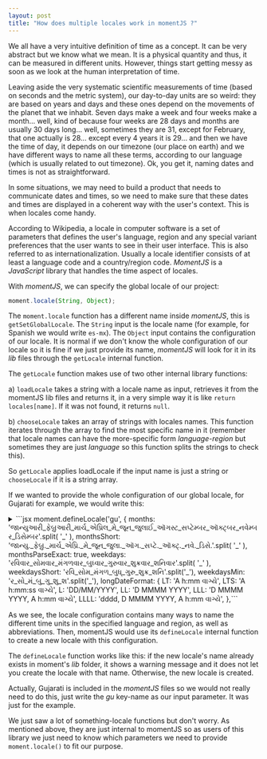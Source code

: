 ```yaml
---
layout: post
title: "How does multiple locales work in momentJS ?"
---
```

We all have a very intuitive definition of time as a concept. It can be very abstract but we know what we mean. It is a physical quantity and thus, it can be measured in different units. However, things start getting messy as soon as we look at the human interpretation of time. 

Leaving aside the very systematic scientific measurements of time (based on seconds and the metric system), our day-to-day units are so weird: they are based on years and days and these ones depend on the movements of the planet that we inhabit. Seven days make a week and four weeks make a month... well, kind of because four weeks are 28 days and months are usually 30 days long... well, sometimes they are 31, except for February, that one actually is 28... except every 4 years it is 29... and then we have the time of day, it depends on our timezone (our place on earth) and we have different ways to name all these terms, according to our language (which is usually related to out timezone). Ok, you get it, naming dates and times is not as straightforward.

In some situations, we may need to build a product that needs to communicate dates and times, so we need to make sure that these dates and times are displayed in a coherent way with the user's context. This is when locales come handy.

According to Wikipedia, a locale in computer software is a set of parameters that defines the user's language, region and any special variant preferences that the user wants to see in their user interface. This is also referred to as internationalization. Usually a locale identifier consists of at least a language code and a country/region code. *MomentJS* is a *JavaScript* library that handles the time aspect of locales.

With *momentJS*, we can specify the global locale of our project:

```jsx
moment.locale(String, Object);
```

The `moment.locale` function has a different name inside *momentJS*, this is `getSetGlobalLocale`. The `String` input is the locale name (for example, for Spanish we would write `es-mx`). The `Object` input contains the configuration of our locale. It is normal if we don't know the whole configuration of our locale so it is fine if we just provide its name, *momentJS* will look for it in its *lib* files through the `getLocale` internal function. 

The `getLocale` function makes use of two other internal library functions:

a) `loadLocale` takes a string with a locale name as input, retrieves it from the momentJS lib files and returns it, in a very simple way it is like `return locales[name]`. If it was not found, it returns `null`.

b) `chooseLocale` takes an array of strings with locales names. This function iterates through the array to find the most specific name in it (remember that locale names can have the more-specific form *language-region* but sometimes they are just *language* so this function splits the strings to check this).

So `getLocale` applies loadLocale if the input name is just a string or `chooseLocale` if it is a string array.

If we wanted to provide the whole configuration of our global locale, for Gujarati for example, we would write this:

<details>
  <summary>
    ```jsx
moment.defineLocale('gu', {
    months: 'જાન્યુઆરી_ફેબ્રુઆરી_માર્ચ_એપ્રિલ_મે_જૂન_જુલાઈ_ઑગસ્ટ_સપ્ટેમ્બર_ઑક્ટ્બર_નવેમ્બર_ડિસેમ્બર'.split(
        '_'
    ),
    monthsShort: 'જાન્યુ._ફેબ્રુ._માર્ચ_એપ્રિ._મે_જૂન_જુલા._ઑગ._સપ્ટે._ઑક્ટ્._નવે._ડિસે.'.split(
        '_'
    ),
    monthsParseExact: true,
    weekdays: 'રવિવાર_સોમવાર_મંગળવાર_બુધ્વાર_ગુરુવાર_શુક્રવાર_શનિવાર'.split(
        '_'
    ),
    weekdaysShort: 'રવિ_સોમ_મંગળ_બુધ્_ગુરુ_શુક્ર_શનિ'.split('_'),
    weekdaysMin: 'ર_સો_મં_બુ_ગુ_શુ_શ'.split('_'),
    longDateFormat: {
        LT: 'A h:mm વાગ્યે',
        LTS: 'A h:mm:ss વાગ્યે',
        L: 'DD/MM/YYYY',
        LL: 'D MMMM YYYY',
        LLL: 'D MMMM YYYY, A h:mm વાગ્યે',
        LLLL: 'dddd, D MMMM YYYY, A h:mm વાગ્યે',
    },```
  </summary>
  ```jsx
    calendar: {
        sameDay: '[આજ] LT',
        nextDay: '[કાલે] LT',
        nextWeek: 'dddd, LT',
        lastDay: '[ગઇકાલે] LT',
        lastWeek: '[પાછલા] dddd, LT',
        sameElse: 'L',
    },
    relativeTime: {
        future: '%s મા',
        past: '%s પહેલા',
        s: 'અમુક પળો',
        ss: '%d સેકંડ',
        m: 'એક મિનિટ',
        mm: '%d મિનિટ',
        h: 'એક કલાક',
        hh: '%d કલાક',
        d: 'એક દિવસ',
        dd: '%d દિવસ',
        M: 'એક મહિનો',
        MM: '%d મહિનો',
        y: 'એક વર્ષ',
        yy: '%d વર્ષ',
    },
    preparse: function (string) {
        return string.replace(/[૧૨૩૪૫૬૭૮૯૦]/g, function (match) {
            return numberMap[match];
        });
    },
    postformat: function (string) {
        return string.replace(/\d/g, function (match) {
            return symbolMap[match];
        });
    },
    // Gujarati notation for meridiems are quite fuzzy in practice. While there exists
    // a rigid notion of a 'Pahar' it is not used as rigidly in modern Gujarati.
    meridiemParse: /રાત|બપોર|સવાર|સાંજ/,
    meridiemHour: function (hour, meridiem) {
        if (hour === 12) {
            hour = 0;
        }
        if (meridiem === 'રાત') {
            return hour < 4 ? hour : hour + 12;
        } else if (meridiem === 'સવાર') {
            return hour;
        } else if (meridiem === 'બપોર') {
            return hour >= 10 ? hour : hour + 12;
        } else if (meridiem === 'સાંજ') {
            return hour + 12;
        }
    },
    meridiem: function (hour, minute, isLower) {
        if (hour < 4) {
            return 'રાત';
        } else if (hour < 10) {
            return 'સવાર';
        } else if (hour < 17) {
            return 'બપોર';
        } else if (hour < 20) {
            return 'સાંજ';
        } else {
            return 'રાત';
        }
    },
    week: {
        dow: 0, // Sunday is the first day of the week.
        doy: 6, // The week that contains Jan 6th is the first week of the year.
    },
});
```
</details>

As we see, the locale configuration contains many ways to name the different time units in the specified language and region, as well as abbreviations. Then, momentJS would use its `defineLocale` internal function to create a new locale with this configuration. 

The `defineLocale` function works like this: if the new locale's name already exists in moment's *lib* folder, it shows a warning message and it does not let you create the locale with that name. Otherwise, the new locale is created. 

Actually, Gujarati is included in the *momentJS* files so we would not really need to do this, just write the *gu* key-name as our input parameter. It was just for the example.

We just saw a lot of something-locale functions but don't worry. As mentioned above, they are just internal to momentJS so as users of this library we just need to know which parameters we need to provide `moment.locale()` to fit our purpose.
